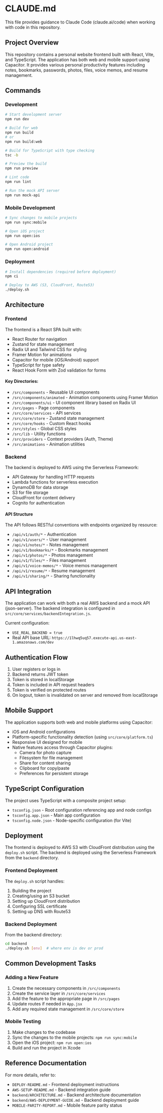 # CLAUDE.md

This file provides guidance to Claude Code (claude.ai/code) when working with code in this repository.

## Project Overview

This repository contains a personal website frontend built with React, Vite, and TypeScript. The application has both web and mobile support using Capacitor. It provides various personal productivity features including notes, bookmarks, passwords, photos, files, voice memos, and resume management.

## Commands

### Development

```bash
# Start development server
npm run dev

# Build for web
npm run build 
# or
npm run build:web

# Build for TypeScript with type checking
tsc -b

# Preview the build
npm run preview

# Lint code
npm run lint

# Run the mock API server
npm run mock-api
```

### Mobile Development

```bash
# Sync changes to mobile projects
npm run sync:mobile

# Open iOS project
npm run open:ios

# Open Android project
npm run open:android
```

### Deployment

```bash
# Install dependencies (required before deployment)
npm ci

# Deploy to AWS (S3, CloudFront, Route53)
./deploy.sh
```

## Architecture

### Frontend

The frontend is a React SPA built with:
- React Router for navigation
- Zustand for state management
- Radix UI and Tailwind CSS for styling
- Framer Motion for animations
- Capacitor for mobile (iOS/Android) support
- TypeScript for type safety
- React Hook Form with Zod validation for forms

#### Key Directories:

- `/src/components` - Reusable UI components
- `/src/components/animated` - Animation components using Framer Motion
- `/src/components/ui` - UI component library based on Radix UI
- `/src/pages` - Page components
- `/src/core/services` - API services
- `/src/core/store` - Zustand state management
- `/src/core/hooks` - Custom React hooks
- `/src/styles` - Global CSS styles
- `/src/lib` - Utility functions
- `/src/providers` - Context providers (Auth, Theme)
- `/src/animations` - Animation utilities

### Backend

The backend is deployed to AWS using the Serverless Framework:
- API Gateway for handling HTTP requests
- Lambda functions for serverless execution
- DynamoDB for data storage
- S3 for file storage
- CloudFront for content delivery
- Cognito for authentication

#### API Structure

The API follows RESTful conventions with endpoints organized by resource:
- `/api/v1/auth/*` - Authentication
- `/api/v1/users/*` - User management
- `/api/v1/notes/*` - Notes management
- `/api/v1/bookmarks/*` - Bookmarks management
- `/api/v1/photos/*` - Photos management
- `/api/v1/files/*` - Files management
- `/api/v1/voice-memos/*` - Voice memos management
- `/api/v1/resume/*` - Resume management
- `/api/v1/sharing/*` - Sharing functionality

## API Integration

The application can work with both a real AWS backend and a mock API (json-server). The backend integration is configured in `src/core/services/backendIntegration.js`.

Current configuration:
- `USE_REAL_BACKEND = true`
- Real API base URL: `https://1lhwq5uq57.execute-api.us-east-1.amazonaws.com/dev`

## Authentication Flow

1. User registers or logs in
2. Backend returns JWT token
3. Token is stored in localStorage
4. Token is included in API request headers
5. Token is verified on protected routes
6. On logout, token is invalidated on server and removed from localStorage

## Mobile Support

The application supports both web and mobile platforms using Capacitor:
- iOS and Android configurations
- Platform-specific functionality detection (using `src/core/platform.ts`)
- Responsive UI designed for mobile
- Native features access through Capacitor plugins:
  - Camera for photo capture
  - Filesystem for file management
  - Share for content sharing
  - Clipboard for copy/paste
  - Preferences for persistent storage

## TypeScript Configuration

The project uses TypeScript with a composite project setup:
- `tsconfig.json` - Root configuration referencing app and node configs
- `tsconfig.app.json` - Main app configuration
- `tsconfig.node.json` - Node-specific configuration (for Vite)

## Deployment

The frontend is deployed to AWS S3 with CloudFront distribution using the `deploy.sh` script. The backend is deployed using the Serverless Framework from the `backend` directory.

### Frontend Deployment

The `deploy.sh` script handles:
1. Building the project
2. Creating/using an S3 bucket
3. Setting up CloudFront distribution
4. Configuring SSL certificate
5. Setting up DNS with Route53

### Backend Deployment

From the backend directory:
```bash
cd backend
./deploy.sh [env]  # where env is dev or prod
```

## Common Development Tasks

### Adding a New Feature

1. Create the necessary components in `/src/components`
2. Create the service layer in `/src/core/services`
3. Add the feature to the appropriate page in `/src/pages`
4. Update routes if needed in `App.jsx`
5. Add any required state management in `/src/core/store`

### Mobile Testing

1. Make changes to the codebase
2. Sync the changes to the mobile projects: `npm run sync:mobile`
3. Open the iOS project: `npm run open:ios`
4. Build and run the project in Xcode

## Reference Documentation

For more details, refer to:
- `DEPLOY-README.md` - Frontend deployment instructions
- `AWS-SETUP-README.md` - Backend integration guide
- `backend/ARCHITECTURE.md` - Backend architecture documentation
- `backend/AWS-DEPLOYMENT-GUIDE.md` - Backend deployment guide
- `MOBILE-PARITY-REPORT.md` - Mobile feature parity status
